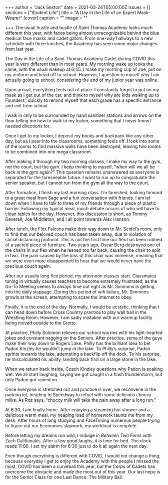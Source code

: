 +++
author = "Jack Sexton"
date = 2021-03-24T05:00:00Z
issues = []
sections = ["Student Life"]
title = "A Day in the Life of an Expert Mask-Wearer"
[cover]
caption = ""
image = ""

+++
The usual hustle and bustle of Saint Thomas Academy looks much different this year, with faces being almost unrecognizable behind the blue medical face masks and cadet gators. From one-way hallways to a new schedule with three lunches, the Academy has seen some major changes from last year.

The Day in the Life of a Saint Thomas Academy Cadet during COVID this year is very different than in most years. My morning wake up looks the same, with the usual wakeup at 6:45. I make my morning cup of Joe, put on my uniform and head off to school. However, I question to myself why I am actually going to school, considering the end of my junior year was online.

Upon arrival, everything feels out of place. I constantly forget to put on my mask as I get out of the car, and think to myself why are kids walking up to Founders’, quickly to remind myself that each grade has a specific entrance and exit from school.

I walk in only to be surrounded by hand sanitizer stations and arrows on the floor telling me how to walk to my locker, something that I never knew I needed directions for.

Once I get to my locker, I deposit my books and backpack like any other day, but as I peer into the classrooms, something feels off. I look into some of the rooms to find massive walls have been destroyed, leaving two rooms to be combined into one mega classroom.

After making it through my two morning classes, I make my way to the gym, not the court, but the gym. I keep thinking to myself, “when will we all be back in the gym again?” This question remains unanswered as everyone is separated for the foreseeable future. I want to run up to congratulate the senior speaker, but I cannot run from the gym all the way to the court.

After formation, I finish my last morning class. I’m famished, looking forward to a great meal from Sage and a fun conversation with friends. I am let down when I have to talk to three of my friends through a piece of plastic barrier. Following my typical meal, much debate occurs of who will have to clean tables for the day. However, this discussion is short, as Tommy Deverell, Joe Middleton, and I all point towards Alex Hanson.

After lunch, the Flex Falcons make their way down to Mr. Seidel’s room, only to find that our beloved couch has been taken away, due to violation of social distancing protocol. This is not the first time our flex has been robbed of a sacred piece of furniture. Two years ago, Oscar Berg destroyed one of the chairs in our flex when he leaned too far back, causing the chair to split in two. The pain caused by the loss of this chair was immense, meaning that we were even more disappointed to hear that we would never have the precious couch again.

After our usually long flex period, my afternoon classes start. Classmates tuning in virtually causes teachers to become extremely frustrated, as the Go-To Meeting seems to always time out right as Mr. Simmons is getting into the daily slappage. During this period of wifi failure, Mr. Simmons growls at the screen, attempting to scare the internet to obey.

Finally, it is the end of the day. Normally, I would be ecstatic, thinking that I can head down before Cross Country practice to play wall ball in the Wrestling Room. However, I am sadly mistaken with our warmup facility being moved outside to the Grotto.

At practice, Philly Solomon relieves our school worries with his light-hearted jokes and constant nagging on the Seniors. After practice, some of the guys make their way down to Rogers Lake. Philly has the brilliant idea to bet Padon Kinzley he wouldn’t jump in the lake. To Philly’s surprise, Padon sprints towards the lake, attempting a backflip off the dock. To his surprise, he miscalculated his ability, landing back first on a large stone in the lake.

When we return back inside, Coach Kinzley questions why Padon is soaking wet. We all start laughing, saying we got caught in a flash thunderstorm, but only Padon got rained on.

Once everyone is stretched out and practice is over, we reconvene in the parking lot, heading to Speedway to refuel with some delicious choccy milks. As Roz says, “choccy milk will take the pain away after a long run.”

At 6:30, I am finally home. After enjoying a steaming hot shower and a delicious warm meal, my heaping load of homework taunts me from my desk. After hours of long studying and FaceTiming numerous people trying to figure out our Economics slapwork, my workload is complete.

Before letting my dreams run wild, I indulge in _Between Two Ferns_ with Zach Galifianakis. After a few good laughs, it is time for bed. The clock reads 11:00. I set my alarm for 6:30 just to do it all again the next day.

Even though everything is different with COVID, I would not change a thing, because everyday I get to enjoy the Academy with the people I missed the most. COVID has been a curveball this year, but the Corps of Cadets has overcome the obstacle and made the most out of this year. Our last hope is for the Senior Class for one Last Dance: The Military Ball.
